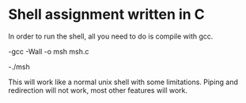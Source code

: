 # Shell assignment written in C
In order to run the shell, all you need to do is compile with gcc.

-gcc -Wall -o msh msh.c

-./msh

This will work like a normal unix shell with some limitations.
Piping and redirection will not work, most other features will work.
